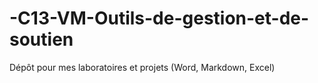# -C13-VM-Outils-de-gestion-et-de-soutien
Dépôt pour mes laboratoires et projets (Word, Markdown, Excel)